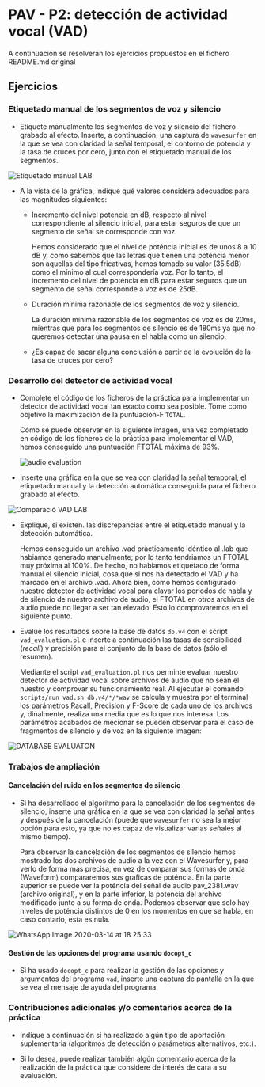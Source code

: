 PAV - P2: detección de actividad vocal (VAD)
============================================
A continuación se resolverán los ejercicios propuestos en el fichero README.md original

Ejercicios
----------

### Etiquetado manual de los segmentos de voz y silencio

- Etiquete manualmente los segmentos de voz y silencio del fichero grabado al efecto. Inserte, a 
  continuación, una captura de `wavesurfer` en la que se vea con claridad la señal temporal, el contorno de
  potencia y la tasa de cruces por cero, junto con el etiquetado manual de los segmentos.

![Etiquetado manual LAB](https://user-images.githubusercontent.com/61736138/76688887-6d376900-6631-11ea-9484-0c292e25519e.png)

- A la vista de la gráfica, indique qué valores considera adecuados para las magnitudes siguientes:

	* Incremento del nivel potencia en dB, respecto al nivel correspondiente al silencio inicial, para estar
      seguros de que un segmento de señal se corresponde con voz.
      
      Hemos considerado que el nivel de poténcia inicial es de unos 8 a 10 dB y, como sabemos que las letras que tienen una poténcia menor son aquellas del tipo fricativas, hemos tomado su valor (35.5dB) como el mínimo al cual correspondería voz. Por lo tanto, el incremento del nivel de poténcia en dB para estar seguros que un segmento de señal corresponde a voz es de 25dB.

	* Duración mínima razonable de los segmentos de voz y silencio.
	
		La duración mínima razonable de los segmentos de voz es de 20ms, mientras que para los segmentos de silencio es de 180ms ya que no queremos detectar una pausa en el habla como un silencio.

	* ¿Es capaz de sacar alguna conclusión a partir de la evolución de la tasa de cruces por cero?
	


### Desarrollo del detector de actividad vocal

- Complete el código de los ficheros de la práctica para implementar un detector de actividad vocal tan
  exacto como sea posible. Tome como objetivo la maximización de la puntuación-F `TOTAL`.
  
  	Cómo se puede observar en la siguiente imagen, una vez completado en código de los ficheros de la práctica para implementar el VAD, hemos conseguido una puntuación FTOTAL máxima de 93%.
	
	![audio evaluation](https://user-images.githubusercontent.com/61736138/76689201-c1dbe380-6633-11ea-81de-93f3c8d4fd19.png)


- Inserte una gráfica en la que se vea con claridad la señal temporal, el etiquetado manual y la detección
  automática conseguida para el fichero grabado al efecto. 

![Comparació VAD LAB](https://user-images.githubusercontent.com/61736138/76688891-788a9480-6631-11ea-99e4-16c37b5c8733.png)

- Explique, si existen. las discrepancias entre el etiquetado manual y la detección automática.

	Hemos conseguido un archivo .vad pràcticamente idéntico al .lab que habiamos generado manualmente; por lo tanto tendriamos un FTOTAL muy próxima al 100%. De hecho, no habiamos etiquetado de forma manual el silencio inicial, cosa que si nos ha detectado el VAD y ha marcado en el archivo .vad. Ahora bien, como hemos configurado nuestro detector de actividad vocal para clavar los periodos de habla y de silencio de nuestro archivo de audio, el FTOTAL en otros archivos de audio puede no llegar a ser tan elevado. Esto lo comprovaremos en el siguiente punto.

- Evalúe los resultados sobre la base de datos `db.v4` con el script `vad_evaluation.pl` e inserte a 
  continuación las tasas de sensibilidad (*recall*) y precisión para el conjunto de la base de datos (sólo
  el resumen).
  
 	Mediante el script `vad_evaluation.pl` nos perminte evaluar nuestro detector de actividad vocal sobre archivos de audio que no sean el nuestro y comprovar su funcionamiento real. Al ejecutar el comando `scripts/run_vad.sh db.v4/*/*wav` se calcula y muestra por el terminal los parámetros Racall, Precision y F-Score de cada uno de los archivos y, dinalmente, realiza una media que es lo que nos interesa. Los parámetros acabados de mecionar se pueden observar para el caso de fragmentos de silencio y de voz en la siguiente imagen: 
	
![DATABASE EVALUATON](https://user-images.githubusercontent.com/61736138/76689213-dfa94880-6633-11ea-8836-c37a0217e236.png)

### Trabajos de ampliación

#### Cancelación del ruido en los segmentos de silencio

- Si ha desarrollado el algoritmo para la cancelación de los segmentos de silencio, inserte una gráfica en
  la que se vea con claridad la señal antes y después de la cancelación (puede que `wavesurfer` no sea la
  mejor opción para esto, ya que no es capaz de visualizar varias señales al mismo tiempo).
  
  	Para observar la cancelación de los segmentos de silencio hemos mostrado los dos archivos de audio a la vez con el Wavesurfer y, para verlo de forma más precisa, en vez de comparar sus formas de onda (Waveform) compararemos sus graficas de poténcia. En la parte superior se puede ver la poténcia del señal de audio pav_2381.wav (archivo original), y en la parte inferior, la potencia del archivo modificado junto a su forma de onda. Podemos observar que solo hay niveles de poténcia distintos de 0 en los momentos en que se habla, en caso contario, esta es nula.

![WhatsApp Image 2020-03-14 at 18 25 33](https://user-images.githubusercontent.com/61736138/76687801-acf95300-6627-11ea-8dbc-1c82207b87e3.jpeg)


#### Gestión de las opciones del programa usando `docopt_c`

- Si ha usado `docopt_c` para realizar la gestión de las opciones y argumentos del programa `vad`, inserte
  una captura de pantalla en la que se vea el mensaje de ayuda del programa.


### Contribuciones adicionales y/o comentarios acerca de la práctica

- Indique a continuación si ha realizado algún tipo de aportación suplementaria (algoritmos de detección o 
  parámetros alternativos, etc.).

- Si lo desea, puede realizar también algún comentario acerca de la realización de la práctica que considere
  de interés de cara a su evaluación.
